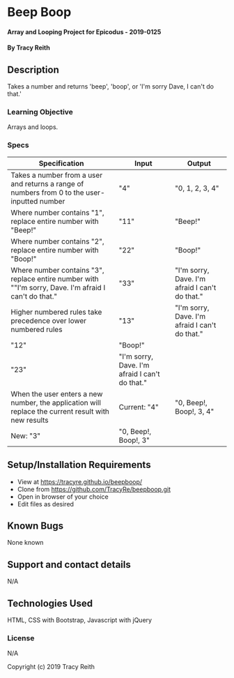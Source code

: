 # Beep Boop

#### Array and Looping Project for Epicodus - 2019-0125

#### By Tracy Reith

## Description

Takes a number and returns 'beep', 'boop', or 'I'm sorry Dave, I can't do that.'

### Learning Objective

Arrays and loops.

### Specs

Specification | Input | Output
------------- | ----- | ------
Takes a number from a user and returns a range of numbers from 0 to the user-inputted number | "4" | "0, 1, 2, 3, 4"
Where number contains "1", replace entire number with "Beep!" | "11" | "Beep!"
Where number contains "2", replace entire number with "Boop!" | "22" | "Boop!"
Where number contains "3", replace entire number with ""I'm sorry, Dave. I'm afraid I can't do that." | "33" | "I'm sorry, Dave. I'm afraid I can't do that."
Higher numbered rules take precedence over lower numbered rules | "13" | "I'm sorry, Dave. I'm afraid I can't do that."
 | "12" | "Boop!"
 | "23" | "I'm sorry, Dave. I'm afraid I can't do that."
When the user enters a new number, the application will replace the current result with new results | Current: "4" | "0, Beep!, Boop!, 3, 4"
 | New: "3" | "0, Beep!, Boop!, 3"

## Setup/Installation Requirements

* View at https://tracyre.github.io/beepboop/
* Clone from https://github.com/TracyRe/beepboop.git
* Open in browser of your choice
* Edit files as desired


## Known Bugs

None known

## Support and contact details

N/A

## Technologies Used

HTML, CSS with Bootstrap, Javascript with jQuery

### License

N/A

Copyright (c) 2019 Tracy Reith
